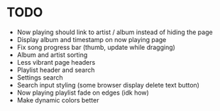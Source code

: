 # TODO

- Now playing should link to artist / album instead of hiding the page
- Display album and timestamp on now playing page
- Fix song progress bar (thumb, update while dragging)
- Album and artist sorting
- Less vibrant page headers
- Playlist header and search
- Settings search
- Search input styling (some browser display delete text button)
- Now playing playlist fade on edges (idk how)
- Make dynamic colors better
